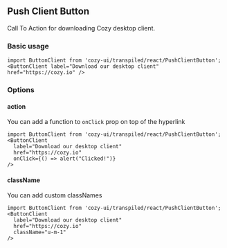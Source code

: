 ## Push Client Button

Call To Action for downloading Cozy desktop client.

### Basic usage

```
import ButtonClient from 'cozy-ui/transpiled/react/PushClientButton';
<ButtonClient label="Download our desktop client" href="https://cozy.io" />
```

### Options

#### action

You can add a function to `onClick` prop on top of the hyperlink

```
import ButtonClient from 'cozy-ui/transpiled/react/PushClientButton';
<ButtonClient
  label="Download our desktop client"
  href="https://cozy.io"
  onClick={() => alert("Clicked!")}
/>
```

#### className

You can add custom classNames

```
import ButtonClient from 'cozy-ui/transpiled/react/PushClientButton';
<ButtonClient
  label="Download our desktop client"
  href="https://cozy.io"
  className="u-m-1"
/>
```
